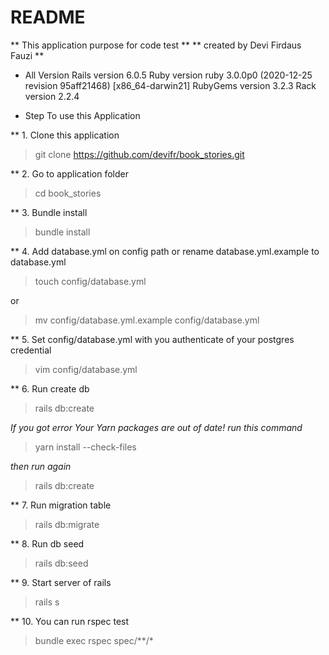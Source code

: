 # README

** This application purpose for code test **
** created by Devi Firdaus Fauzi **

* All Version
Rails version             6.0.5
Ruby version              ruby 3.0.0p0 (2020-12-25 revision 95aff21468) [x86_64-darwin21]
RubyGems version          3.2.3
Rack version              2.2.4

* Step To use this Application

** 1. Clone this application
> git clone https://github.com/devifr/book_stories.git

** 2. Go to application folder
> cd book_stories

** 3. Bundle install
> bundle install

** 4. Add database.yml on config path or rename database.yml.example to database.yml
> touch config/database.yml 

or 

> mv config/database.yml.example config/database.yml

** 5. Set config/database.yml with you authenticate of your postgres credential
> vim config/database.yml

** 6. Run create db
> rails db:create

_If you got error Your Yarn packages are out of date!_
_run this command_
> yarn install --check-files

_then run again_
> rails db:create

** 7. Run migration table
> rails db:migrate

** 8. Run db seed
> rails db:seed

** 9. Start server of rails
> rails s

** 10. You can run rspec test
> bundle exec rspec spec/**/*
